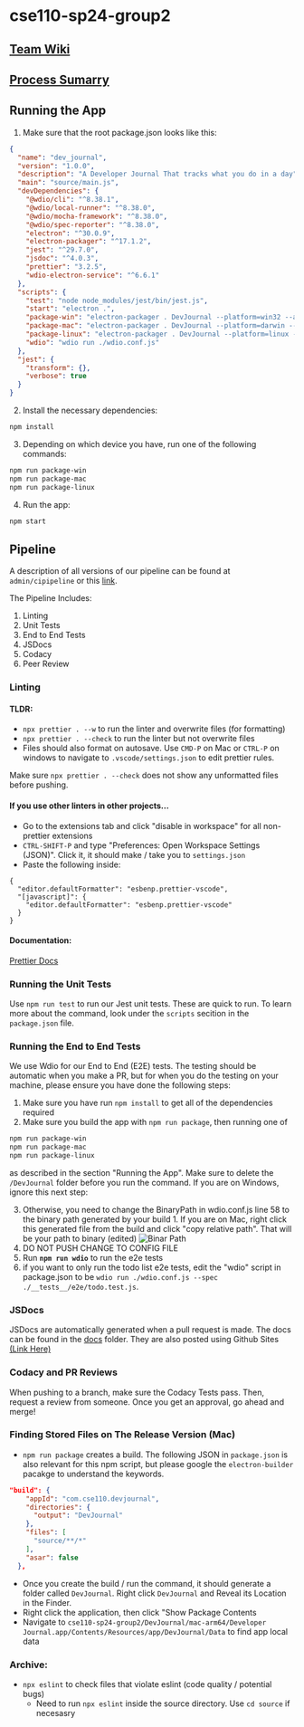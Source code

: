 # cse110-sp24-group2

## [Team Wiki](../team.md)

## [Process Sumarry](/admin/requirements/summary.md)

## Running the App

1. Make sure that the root package.json looks like this:

```json
{
  "name": "dev_journal",
  "version": "1.0.0",
  "description": "A Developer Journal That tracks what you do in a day",
  "main": "source/main.js",
  "devDependencies": {
    "@wdio/cli": "^8.38.1",
    "@wdio/local-runner": "^8.38.0",
    "@wdio/mocha-framework": "^8.38.0",
    "@wdio/spec-reporter": "^8.38.0",
    "electron": "^30.0.9",
    "electron-packager": "^17.1.2",
    "jest": "^29.7.0",
    "jsdoc": "^4.0.3",
    "prettier": "3.2.5",
    "wdio-electron-service": "^6.6.1"
  },
  "scripts": {
    "test": "node node_modules/jest/bin/jest.js",
    "start": "electron .",
    "package-win": "electron-packager . DevJournal --platform=win32 --arch=x64 --asar",
    "package-mac": "electron-packager . DevJournal --platform=darwin --arch=x64 --asar",
    "package-linux": "electron-packager . DevJournal --platform=linux --arch=x64 --asar",
    "wdio": "wdio run ./wdio.conf.js"
  },
  "jest": {
    "transform": {},
    "verbose": true
  }
}
```

2. Install the necessary dependencies:

```bash
npm install
```

3. Depending on which device you have, run one of the following commands:

```bash
npm run package-win
npm run package-mac
npm run package-linux
```

4. Run the app:

```bash
npm start
```

## Pipeline

A description of all versions of our pipeline can be found at `admin/cipipeline` or this [link](/admin/cipipeline).

The Pipeline Includes:

1. Linting
2. Unit Tests
3. End to End Tests
4. JSDocs
5. Codacy
6. Peer Review

### Linting

#### TLDR:

- `npx prettier . --w` to run the linter and overwrite files (for formatting)
- `npx prettier . --check` to run the linter but not overwrite files
- Files should also format on autosave. Use `CMD-P` on Mac or `CTRL-P` on windows to navigate to `.vscode/settings.json` to edit prettier rules.

Make sure `npx prettier . --check` does not show any unformatted files before pushing.

#### If you use other linters in other projects...

- Go to the extensions tab and click "disable in workspace" for all non-prettier extensions
- `CTRL-SHIFT-P` and type "Preferences: Open Workspace Settings (JSON)". Click it, it should make / take you to `settings.json`
- Paste the following inside:

```
{
  "editor.defaultFormatter": "esbenp.prettier-vscode",
  "[javascript]": {
    "editor.defaultFormatter": "esbenp.prettier-vscode"
  }
}
```

#### Documentation:

[Prettier Docs](https://prettier.io/docs/en/cli.html)

### Running the Unit Tests

Use `npm run test` to run our Jest unit tests. These are quick to run. To learn more about the command, look under the `scripts` secition in the `package.json` file.

### Running the End to End Tests

We use Wdio for our End to End (E2E) tests. The testing should be automatic when you make a PR, but for when you do the testing on your machine, please ensure you have done the following steps:

1. Make sure you have run `npm install` to get all of the dependencies required
2. Make sure you build the app with `npm run package`, then running one of

```bash
npm run package-win
npm run package-mac
npm run package-linux
```

as described in the section "Running the App". Make sure to delete the `/DevJournal` folder before you run the command. If you are on Windows, ignore this next step:

3.  Otherwise, you need to change the BinaryPath in wdio.conf.js line 58 to the binary path generated by your build 1. If you are on Mac, right click this generated file from the build and click "copy relative path". That will be your path to binary (edited)
    ![Binar Path](binaryPath.png)
4.  DO NOT PUSH CHANGE TO CONFIG FILE
5.  Run **`npm run wdio`** to run the e2e tests
6.  if you want to only run the todo list e2e tests, edit the "wdio" script in package.json to be `wdio run ./wdio.conf.js --spec ./__tests__/e2e/todo.test.js`.

### JSDocs

JSDocs are automatically generated when a pull request is made. The docs can be found in the [docs](/docs/) folder. They are also posted using Github Sites [(Link Here)](https://cse110-sp24-group2.github.io/cse110-sp24-group2/docs/)

### Codacy and PR Reviews

When pushing to a branch, make sure the Codacy Tests pass. Then, request a review from someone. Once you get an approval, go ahead and merge!

### Finding Stored Files on The Release Version (Mac)

- `npm run package` creates a build. The following JSON in `package.json` is also relevant for this npm script, but please google the `electron-builder` pacakge to understand the keywords.

```json
"build": {
    "appId": "com.cse110.devjournal",
    "directories": {
      "output": "DevJournal"
    },
    "files": [
      "source/**/*"
    ],
    "asar": false
  },
```

- Once you create the build / run the command, it should generate a folder called `DevJournal`. Right click `DevJournal` and Reveal its Location in the Finder.
- Right click the application, then click "Show Package Contents
- Navigate to `cse110-sp24-group2/DevJournal/mac-arm64/Developer Journal.app/Contents/Resources/app/DevJournal/Data` to find app local data

### Archive:

- `npx eslint` to check files that violate eslint (code quality / potential bugs)
  - Need to run `npx eslint` inside the source directory. Use `cd source` if necesasry
